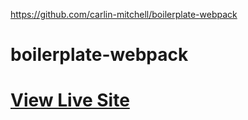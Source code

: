 https://github.com/carlin-mitchell/boilerplate-webpack

# boilerplate-webpack

# [View Live Site](https://carlin-mitchell.github.io/<nameOfRepoHere>/)
